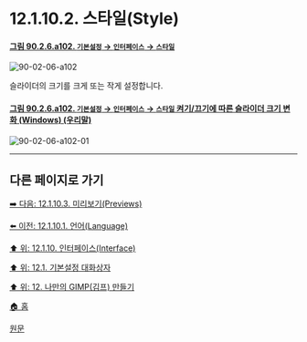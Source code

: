 # 12.1.10.2. 스타일(Style)
<a id="90-02-06-a102"></a>

#### [그림 90.2.6.a102. `기본설정` → `인터페이스` → `스타일`](./90-02-06-00-interface.md#90-02-06-a102)
![90-02-06-a102](https://github.com/wonder13662/gimp/assets/15767104/e7db49f5-6cc7-4cd2-a3db-e4105938a70e)

슬라이더의 크기를 크게 또는 작게 설정합니다.

<a id="90-02-06-a102-01"></a>

#### [그림 90.2.6.a102. `기본설정` → `인터페이스` → `스타일` 켜기/끄기에 따른 슬라이더 크기 변화 (Windows) (우리말)](./90-02-06-00-interface.md#90-02-06-a102-01)
![90-02-06-a102-01](https://github.com/wonder13662/gimp/assets/15767104/a402072c-0832-499f-8c2b-0eca9f51dc18)

***

## 다른 페이지로 가기

[➡️ 다음: 12.1.10.3. 미리보기(Previews)](./12-01-10-03-previews.md)

[⬅️ 이전: 12.1.10.1. 언어(Language)](./12-01-10-01-language.md)

[⬆️ 위: 12.1.10. 인터페이스(Interface)](./12-01-10-00-interface.md)

[⬆️ 위: 12.1. 기본설정 대화상자](./12-01-00-preference-dialog.md)

[⬆️ 위: 12. 나만의 GIMP(김프) 만들기](./12-00-enrich-my-gimp.md)

[🏠 홈](./00-home.md)

[원문](https://docs.gimp.org/2.10/ko/gimp-pimping.html#gimp-prefs-interface)
